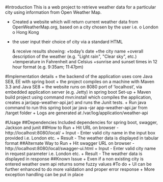 #Introduction
This is a web project to retrieve weather data for a particular city using information from Open Weather Map.

+ Created a website which will return current weather data from OpenWeatherMap.org, based on a city chosen by the user i.e. 
o	London
o	Hong Kong

+ the user input their choice of city via a standard HTML <form>& receive results showing: 
+today’s date
+the city name
+overall description of the weather (e.g. "Light rain", "Clear sky", etc.)
+temperature in Fahrenheit and Celsius
+sunrise and sunset times in 12 hour format (e.g. 9:35am; 11:47pm)

#Implementation details
	+ the backend of the application uses core Java SE8, EE with spring boot
	+ the project compiles on a machine with Maven 3.3 and Java SE8 
	+ the website runs on 8080 port of ‘localhost’, via embedded application server (e.g. Jetty) in spring boot
Set-up
	+ Maven build project using command mvn:install which compiles the application, creates a jar(app-weather-api.jar) and runs the Junit tests.
	+ Run java command to run this spring boot jar java –jar app-weather-api.jar from /target folder
	+ Logs are generated at /var/log/application/weather-api

#Usage
##Dependencies
Included dependencies for spring boot, swagger, Jackson and junit 
##How to Run
	+ Hit URL on browser - http://localhost:8080/local/ 
	+ Input - Enter valid city name in the input box provided i.e. London etc.
	+ Result - The weather data is displayed in tabular format
##Alternate Way to Run
	+ Hit swagger URL on browser - http://localhost:8080/local/swagger-ui.html
	+ Input - Enter valid city name in request parameter i.e. London etc.
	+ Result - The weather data is displayed in response
##Known Issue
	+ Even if a non existing city is entered weather owm api returns some fuzzy values
#To do
	+ UI can be further enhanced to do more validation and proper error response
	+ More exception handling can be put in place
